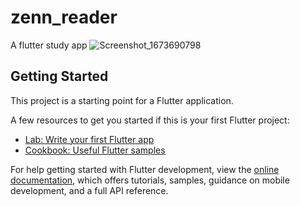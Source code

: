 # zenn_reader

A flutter study app
![Screenshot_1673690798](https://user-images.githubusercontent.com/16508442/212467655-150d5bc9-6420-45c0-83dd-d76c85720f14.png)


## Getting Started

This project is a starting point for a Flutter application.

A few resources to get you started if this is your first Flutter project:

- [Lab: Write your first Flutter app](https://docs.flutter.dev/get-started/codelab)
- [Cookbook: Useful Flutter samples](https://docs.flutter.dev/cookbook)

For help getting started with Flutter development, view the
[online documentation](https://docs.flutter.dev/), which offers tutorials,
samples, guidance on mobile development, and a full API reference.
